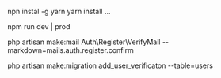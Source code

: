 npn instal -g yarn
yarn install ...

npm run dev | prod

php artisan make:mail Auth\Register\VerifyMail --markdown=mails.auth.register.confirm

php artisan make:migration add_user_verificaton --table=users
